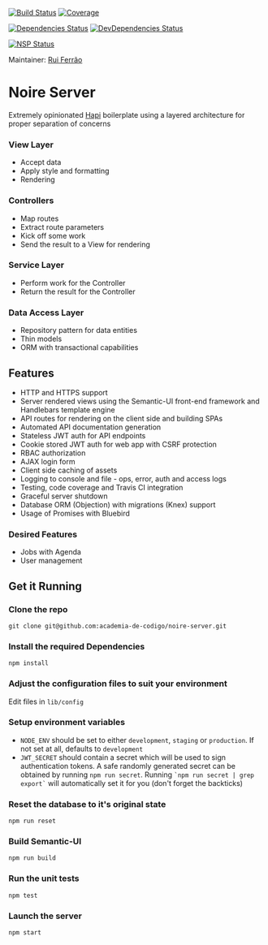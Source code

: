 [![Build Status](https://api.travis-ci.org/academia-de-codigo/noire-server.svg?branch=master)](https://travis-ci.org/academia-de-codigo/noire-server)
[![Coverage](https://codecov.io/gh/academia-de-codigo/noire-server/branch/master/graph/badge.svg)](https://codecov.io/gh/academia-de-codigo/noire-server)

[![Dependencies Status](https://david-dm.org/academia-de-codigo/noire-server/status.svg)](https://david-dm.org/academia-de-codigo/noire-server)
[![DevDependencies Status](https://david-dm.org/academia-de-codigo/noire-server/dev-status.svg)](https://david-dm.org/academia-de-codigo/noire-server?type=dev)

[![NSP Status](https://nodesecurity.io/orgs/academia-de-codigo/projects/b8063e26-4c37-403f-aa49-e3f8fdacbb3a/badge)](https://nodesecurity.io/orgs/academia-de-codigo/projects/b8063e26-4c37-403f-aa49-e3f8fdacbb3a)

Maintainer: [Rui Ferrão](https://github.com/ferrao)

# Noire Server

Extremely opinionated [Hapi](http://hapijs.com) boilerplate using a layered architecture for proper separation of concerns

### View Layer
* Accept data
* Apply style and formatting
* Rendering

### Controllers
* Map routes
* Extract route parameters
* Kick off some work
* Send the result to a View for rendering

### Service Layer
* Perform work for the Controller
* Return the result for the Controller

### Data Access Layer
* Repository pattern for data entities
* Thin models
* ORM with transactional capabilities

## Features

* HTTP and HTTPS support
* Server rendered views using the Semantic-UI front-end framework and Handlebars template engine
* API routes for rendering on the client side and building SPAs
* Automated API documentation generation
* Stateless JWT auth for API endpoints
* Cookie stored JWT auth for web app with CSRF protection
* RBAC authorization
* AJAX login form
* Client side caching of assets
* Logging to console and file - ops, error, auth and access logs
* Testing, code coverage and Travis CI integration
* Graceful server shutdown
* Database ORM (Objection) with migrations (Knex) support
* Usage of Promises with Bluebird

### Desired Features

* Jobs with Agenda
* User management

## Get it Running

### Clone the repo

`git clone git@github.com:academia-de-codigo/noire-server.git`

### Install the required Dependencies

`npm install`

### Adjust the configuration files to suit your environment

Edit files in `lib/config`

### Setup environment variables

* `NODE_ENV` should be set to either `development`, `staging` or `production`. If not set at all, defaults to `development`
* `JWT_SECRET` should contain a secret which will be used to sign authentication tokens. A safe randomly generated secret can be obtained by running `npm run secret`. Running `` `npm run secret | grep export` `` will automatically set it for you (don't forget the backticks)

### Reset the database to it's original state

`npm run reset`

### Build Semantic-UI
`npm run build`

### Run the unit tests

`npm test`

### Launch the server

`npm start`
